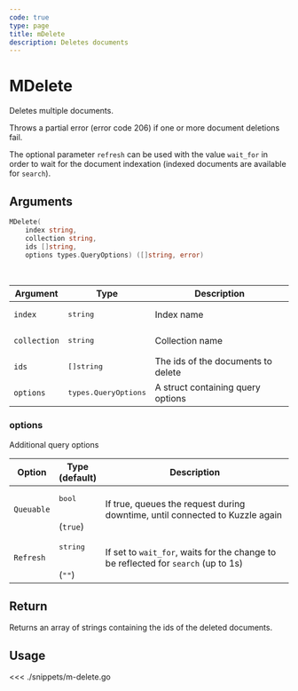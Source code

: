 ```yaml
---
code: true
type: page
title: mDelete
description: Deletes documents
---
```


# MDelete

Deletes multiple documents.

Throws a partial error (error code 206) if one or more document deletions fail.

The optional parameter `refresh` can be used with the value `wait_for` in order to wait for the document indexation (indexed documents are available for `search`).

## Arguments

```go
MDelete(
    index string,
    collection string,
    ids []string,
    options types.QueryOptions) ([]string, error)
```

<br/>

| Argument     | Type                          | Description                        |
| ------------ | ----------------------------- | ---------------------------------- |
| `index`      | <pre>string</pre>             | Index name                         |
| `collection` | <pre>string</pre>             | Collection name                    |
| `ids`        | <pre>[]string</pre>           | The ids of the documents to delete |
| `options`    | <pre>types.QueryOptions</pre> | A struct containing query options  |

### options

Additional query options

| Option     | Type<br/>(default)            | Description                                                                        |
| ---------- | ----------------------------- | ---------------------------------------------------------------------------------- |
| `Queuable` | <pre>bool</pre> <br/>(`true`) | If true, queues the request during downtime, until connected to Kuzzle again       |
| `Refresh`  | <pre>string</pre><br/>(`""`)  | If set to `wait_for`, waits for the change to be reflected for `search` (up to 1s) |

## Return

Returns an array of strings containing the ids of the deleted documents.

## Usage

<<< ./snippets/m-delete.go
